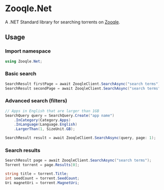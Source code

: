 # Zooqle.Net

A .NET Standard library for searching torrents on [Zooqle](https://zooqle.com/).

## Usage

### Import namespace

```C#
using Zooqle.Net;
```

### Basic search

```C#
SearchResult firstPage = await ZooqleClient.SearchAsync("search terms");
SearchResult secondPage = await ZooqleClient.SearchAsync("search terms", page: 2);
```

### Advanced search (filters)

```C#
// Apps in English that are larger than 1GB
SearchQuery query = SearchQuery.Create("app name")
    .InCategory(Category.Apps)
    .InLanguage(Language.English)
    .LargerThan(1, SizeUnit.GB);

SearchResult result = await ZooqleClient.SearchAsync(query, page: 1);
```

### Search results

```C#
SearchResult page = await ZooqleClient.SearchAsync("search terms");
Torrent torrent = page.Results[0];

string title = torrent.Title;
int seedCount = torrent.SeedCount;
Uri magnetUri = torrent.MagnetUri;
```
